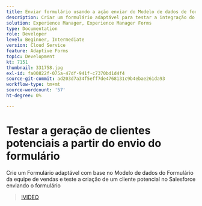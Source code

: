 ```yaml
---
title: Enviar formulário usando a ação enviar do Modelo de dados de formulário
description: Criar um formulário adaptável para testar a integração do Salesforce criando um objeto de cliente potencial no envio do formulário
solution: Experience Manager, Experience Manager Forms
type: Documentation
role: Developer
level: Beginner, Intermediate
version: Cloud Service
feature: Adaptive Forms
topic: Development
kt: 7151
thumbnail: 331758.jpg
exl-id: fa00822f-075a-47df-941f-c7370bd1d4f4
source-git-commit: ad203d7a34f5eff7de4768131c9b4ebae261da93
workflow-type: tm+mt
source-wordcount: '57'
ht-degree: 0%

---
```


# Testar a geração de clientes potenciais a partir do envio do formulário

Crie um Formulário adaptável com base no Modelo de dados do Formulário da equipe de vendas e teste a criação de um cliente potencial no Salesforce enviando o formulário

>[!VIDEO](https://video.tv.adobe.com/v/331758?quality=12&learn=on)
